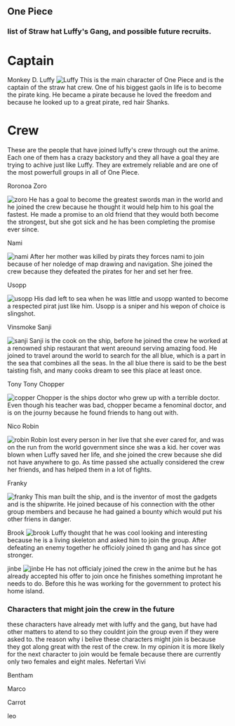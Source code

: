## One Piece


### list of Straw hat Luffy's Gang, and possible future recruits.


# Captain
Monkey D. Luffy
![Luffy](https://static0.cbrimages.com/wordpress/wp-content/uploads/2019/12/Featured-Image-Luffy-Cropped.jpg)
 This is the main character of One Piece and is the captain of the straw hat crew. One of his biggest gaols in life is to become the pirate king. He became a pirate because he loved the freedom and because he looked up to a great pirate, red hair Shanks.
# Crew
These are the people that have joined luffy's crew through out the anime. Each one of them has a crazy backstory and they all have a goal they are trying to achive just like Luffy. They are extremely reliable and are one of the most powerfull groups in all of One Piece.

Roronoa Zoro

![zoro](https://images.fineartamerica.com/images/artworkimages/mediumlarge/2/roronoa-zoro-darko-simple-art.jpg)
He has a goal to become the greatest swords man in the world and he joined the crew because he thought it would help him to his goal the fastest. He made a promise to an old friend that they would both become the strongest, but she got sick and he has been completing the promise ever since.

Nami

![nami](https://i.pinimg.com/originals/f9/45/6d/f9456da8f351c6a572579e2ee0efc7ff.png)
After her mother was killed by pirats they forces nami to join because of her noledge of map drawing and navigation. She joined the crew because they defeated the pirates for her and set her free.

Usopp

![usopp](https://vignette.wikia.nocookie.net/onepiece/images/3/35/Usopp_Anime_Post_Timeskip_Infobox.png/revision/latest?cb=20130708033601)
His dad left to sea when he was little and usopp wanted to become a respected pirat just like him. Usopp is a sniper and his wepon of choice is slingshot.

Vinsmoke Sanji

![sanji](https://static.wikia.nocookie.net/loveinterest/images/7/73/Sanji_im_Alter_von_21_Jahren_auf_dem_Sabaody-Archipel.jpg/revision/latest/top-crop/width/360/height/450?cb=20180902235218)
Sanji is the cook on the ship, before he joined the crew he worked at a renowned ship restaurant that went areound serving amazing food. He joined to travel around the world to search for the all blue, which is a part in the sea that combines all the seas. In the all blue there is said to be the best taisting fish, and many cooks dream to see this place at least once.

Tony Tony Chopper

![copper](https://vignette.wikia.nocookie.net/onepiece/images/e/e6/Tony_Tony_Chopper_Anime_Pre_Timeskip_Infobox.png/revision/latest?cb=20160207143020)
Chopper is the ships doctor who grew up with a terrible doctor. Even though his teacher was bad, chopper became a fenominal doctor, and is on the journy because he found friends to hang out with.

Nico Robin

![robin](https://pm1.narvii.com/7200/49059a610b21178a24ee8d6402ff22b53106204dr1-500-440v2_00.jpg)
Robin lost every person in her live that she ever cared for, and was on the run from the world government since she was a kid. her cover was blown when Luffy saved her life, and she joined the crew because she did not have anywhere to go. As time passed she actually considered the crew her friends, and has helped them in a lot of fights.

Franky

![franky](https://www.anime-planet.com/images/characters/franky-flam-81.jpg)
This man built the ship, and is the inventor of most the gadgets and is the shipwrite. He joined because of his connection with the other group members and because he had gained a bounty which would put his other friens in danger.

Brook
![brook](https://i.pinimg.com/originals/f1/1e/31/f11e31efa0c0a25eec385ba14f6bc8d6.jpg)
Luffy thought that he was cool looking and interesting because he is a living skeleton and asked him to join the group. After defeating an enemy together he officioly joined th gang and has since got stronger.

jinbe
![jinbe](https://media.comicbook.com/2018/12/jinbe-one-piece-vagabond-drill-anime-1149515-1280x0.jpeg)
He has not officialy joined the crew in the anime but he has already accepted his offer to join once he finishes something improtant he needs to do. Before this he was working for the government to protect his home island.

### Characters that might join the crew in the future
these characters have already met with luffy and the gang, but have had other matters to atend to so they couldnt join the group even if they were asked to. the reason why i belive these characters might join is because they got along great with the rest of the crew. In my opinion it is more likely for the next character to join would be female because there are currently only two females and eight males.
Nefertari Vivi

Bentham

Marco

Carrot

leo

